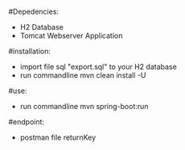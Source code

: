 #Depedencies:
- H2 Database
- Tomcat Webserver Application

#installation:
- import file sql "export.sql" to your H2 database
- run commandline mvn clean install -U

#use:
- run commandline mvn spring-boot:run

#endpoint:
- postman file returnKey
